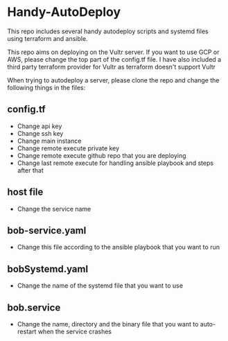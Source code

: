 # Handy-AutoDeploy
This repo includes several handy autodeploy scripts and systemd files using terraform and ansible.

This repo aims on deploying on the Vultr server. If you want to use GCP or AWS, please change the top part of the config.tf file. I have also included a third party terraform provider for Vultr as terraform doesn't support Vultr

When trying to autodeploy a server, please clone the repo and change the following things in the files:

## config.tf
- Change api key
- Change ssh key 
- Change main instance
- Change remote execute private key
- Change remote execute github repo that you are deploying
- Change last remote execute for handling ansible playbook and steps after that

## host file
- Change the service name

## bob-service.yaml
- Change this file according to the ansible playbook that you want to run

## bobSystemd.yaml
- Change the name of the systemd file that you want to use

## bob.service
- Change the name, directory and the binary file that you want to auto-restart when the service crashes
